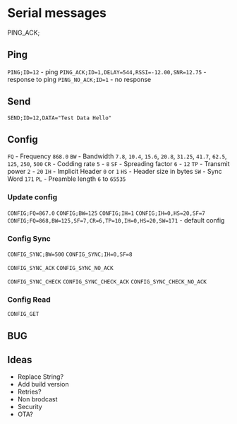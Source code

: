 # Serial messages

PING_ACK;

## Ping
`PING;ID=12` - ping 
`PING_ACK;ID=1,DELAY=544,RSSI=-12.00,SNR=12.75` - response to ping
`PING_NO_ACK;ID=1` - no response

## Send

`SEND;ID=12,DATA="Test Data Hello"`

## Config

`FQ` - Frequency `868.0`
`BW` - Bandwidth `7.8`, `10.4`, `15.6`, `20.8`, `31.25`, `41.7`, `62.5`, `125`, `250`, `500`
`CR` - Codding rate `5` - `8`
`SF` - Spreading factor `6` - `12`
`TP` - Transmit power `2` - `20`
`IH` - Implicit Header `0` or `1`
`HS` - Header size in bytes
`SW` - Sync Word `171`
`PL` - Preamble length `6` to `65535`

### Update config 

`CONFIG;FQ=867.0`
`CONFIG;BW=125`
`CONFIG;IH=1`
`CONFIG;IH=0,HS=20,SF=7`
`CONFIG;FQ=868,BW=125,SF=7,CR=6,TP=10,IH=0,HS=20,SW=171` - default config

### Config Sync

`CONFIG_SYNC;BW=500`
`CONFIG_SYNC;IH=0,SF=8`

`CONFIG_SYNC_ACK`
`CONFIG_SYNC_NO_ACK`

`CONFIG_SYNC_CHECK`
`CONFIG_SYNC_CHECK_ACK`
`CONFIG_SYNC_CHECK_NO_ACK`

### Config Read
`CONFIG_GET`

## BUG

## Ideas
- Replace String?
- Add build version
- Retries?
- Non brodcast
- Security
- OTA?